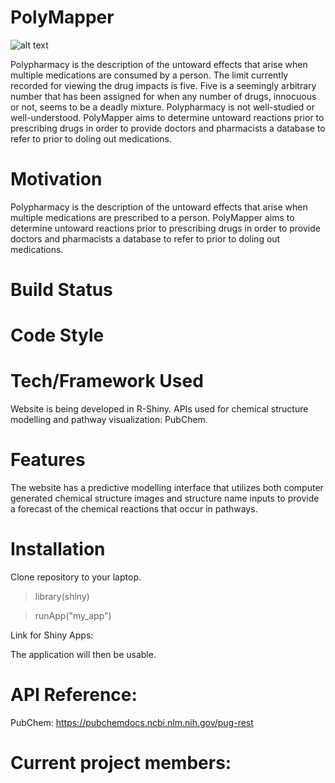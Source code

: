 # PolyMapper

![alt text](https://cdn.iconsflow.com/_EVw3_RGZ8ezMuF0wlyAJn0c0XCbMTKZ0bAbcyI_kEFFNM8I.png)

Polypharmacy is the description of the untoward effects that arise when multiple medications are consumed by a person. The limit currently recorded for viewing the drug impacts is five.  Five is a seemingly arbitrary number that has been assigned for when any number of drugs, innocuous or not, seems to be a deadly mixture.  Polypharmacy is not well-studied or well-understood.  PolyMapper aims to determine untoward reactions prior to prescribing drugs in order to provide doctors and pharmacists a database to refer to prior to doling out medications.  

# Motivation
Polypharmacy is the description of the untoward effects that arise when multiple medications are prescribed to a person.  PolyMapper aims to determine untoward reactions prior to prescribing drugs in order to provide doctors and pharmacists a database to refer to prior to doling out medications.  

# Build Status

# Code Style 

# Tech/Framework Used
Website is being developed in R-Shiny.
APIs used for chemical structure modelling and pathway visualization: PubChem.

# Features
The website has a predictive modelling interface that utilizes both computer generated chemical structure images and structure name inputs to provide a forecast of the chemical reactions that occur in pathways.  

# Installation
Clone repository to your laptop.  
> library(shiny)

> runApp("my_app")

Link for Shiny Apps:  

The application will then be usable.  

# API Reference:
PubChem: https://pubchemdocs.ncbi.nlm.nih.gov/pug-rest

# Current project members:
